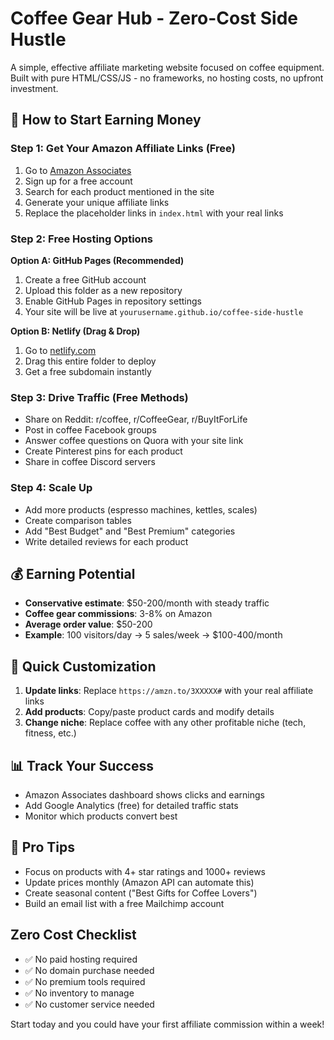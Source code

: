 # Coffee Gear Hub - Zero-Cost Side Hustle

A simple, effective affiliate marketing website focused on coffee equipment. Built with pure HTML/CSS/JS - no frameworks, no hosting costs, no upfront investment.

## 🚀 How to Start Earning Money

### Step 1: Get Your Amazon Affiliate Links (Free)
1. Go to [Amazon Associates](https://affiliate-program.amazon.com/)
2. Sign up for a free account
3. Search for each product mentioned in the site
4. Generate your unique affiliate links
5. Replace the placeholder links in `index.html` with your real links

### Step 2: Free Hosting Options
**Option A: GitHub Pages (Recommended)**
1. Create a free GitHub account
2. Upload this folder as a new repository
3. Enable GitHub Pages in repository settings
4. Your site will be live at `yourusername.github.io/coffee-side-hustle`

**Option B: Netlify (Drag & Drop)**
1. Go to [netlify.com](https://netlify.com)
2. Drag this entire folder to deploy
3. Get a free subdomain instantly

### Step 3: Drive Traffic (Free Methods)
- Share on Reddit: r/coffee, r/CoffeeGear, r/BuyItForLife
- Post in coffee Facebook groups
- Answer coffee questions on Quora with your site link
- Create Pinterest pins for each product
- Share in coffee Discord servers

### Step 4: Scale Up
- Add more products (espresso machines, kettles, scales)
- Create comparison tables
- Add "Best Budget" and "Best Premium" categories
- Write detailed reviews for each product

## 💰 Earning Potential
- **Conservative estimate**: $50-200/month with steady traffic
- **Coffee gear commissions**: 3-8% on Amazon
- **Average order value**: $50-200
- **Example**: 100 visitors/day → 5 sales/week → $100-400/month

## 🔧 Quick Customization
1. **Update links**: Replace `https://amzn.to/3XXXXX#` with your real affiliate links
2. **Add products**: Copy/paste product cards and modify details
3. **Change niche**: Replace coffee with any other profitable niche (tech, fitness, etc.)

## 📊 Track Your Success
- Amazon Associates dashboard shows clicks and earnings
- Add Google Analytics (free) for detailed traffic stats
- Monitor which products convert best

## 🎯 Pro Tips
- Focus on products with 4+ star ratings and 1000+ reviews
- Update prices monthly (Amazon API can automate this)
- Create seasonal content ("Best Gifts for Coffee Lovers")
- Build an email list with a free Mailchimp account

## Zero Cost Checklist
- ✅ No paid hosting required
- ✅ No domain purchase needed
- ✅ No premium tools required
- ✅ No inventory to manage
- ✅ No customer service needed

Start today and you could have your first affiliate commission within a week!
